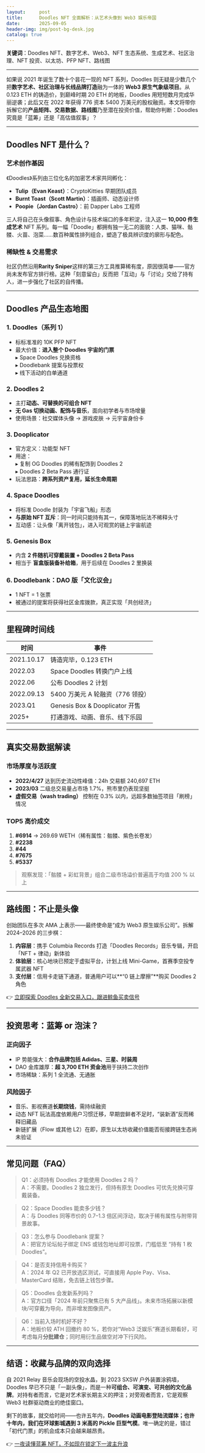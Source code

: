 ```yaml
---
layout:     post
title:      Doodles NFT 全面解析：从艺术头像到 Web3 娱乐帝国
date:       2025-09-05
header-img: img/post-bg-desk.jpg
catalog: true
---
```


**关键词**：Doodles NFT、数字艺术、Web3、NFT 生态系统、生成艺术、社区治理、NFT 投资、以太坊、PFP NFT、路线图

---

如果说 2021 年诞生了数十个昙花一现的 NFT 系列，Doodles 则无疑是少数几个把**数字艺术、社区治理与长线品牌打造**融为一体的 **Web3 原生气象级项目**。从 0.123 ETH 的铸造价，到巅峰时期 20 ETH 的地板，Doodles 用短短数月完成华丽逆袭；此后又在 2022 年获得 776 资本 5400 万美元的股权融资。本文将带你拆解它的**产品矩阵、交易数据、路线图**乃至潜在投资价值，帮助你判断：Doodles 究竟是「蓝筹」还是「高估值叙事」？

---

## Doodles NFT 是什么？

### 艺术创作基因

《Doodles》系列由三位化名的加密艺术家共同孵化：

- **Tulip（Evan Keast）**：CryptoKitties 早期团队成员  
- **Burnt Toast（Scott Martin）**：插画师、动态设计师  
- **Poopie（Jordan Castro）**：前 Dapper Labs 工程师  

三人将自己在头像叙事、角色设计与技术端口的多年积淀，注入这一 **10,000 件生成艺术** NFT 系列。每一幅「Doodle」都拥有独一无二的面貌：人类、猫咪、骷髅、火苗、泡菜……数百种属性排列组合，塑造了极具辨识度的廓形与配色。

### 稀缺性 & 交易需求

社区仍然沿用**Rarity Sniper**这样的第三方工具推算稀有度，原因很简单——官方尚未发布官方排行榜。这种「刻意留白」反而把「互动」与「讨论」交给了持有人，进一步强化了社区的自传播。

---

## Doodles 产品生态地图

### 1. Doodles（系列 1）  
- 标标准准的 10K PFP NFT  
- 最大价值：**进入整个 Doodles 宇宙的门票**  
  ▸ Space Doodles 兑换资格  
  ▸ Doodlebank 提案与投票权  
  ▸ 线下活动的白单通道  

### 2. Doodles 2  
- 主打**动态、可替换的可组合 NFT**  
- **无 Gas 切换动画、配饰与音乐**，面向初学者与市场增量  
- 使用场景：社交媒体头像 → 游戏皮肤 → 元宇宙身份卡

### 3. Dooplicator  
- 官方定义：功能型 NFT  
- 用途：  
  ▸ 复制 OG Doodles 的稀有配饰到 Doodles 2  
  ▸ Doodles 2 Beta Pass 通行证  
- 玩法思路：**跨系列资产复用，延长生命周期**

### 4. Space Doodles  
- 将标准 Doodle 封装为「宇宙飞船」形态  
- **与原始 NFT 互斥**：同一时间只能持有其一，保障落地玩法不稀释头寸  
- 互动感：让头像「离开钱包」，进入可观赏的链上宇宙航迹

### 5. Genesis Box  
- 内含 **2 件随机可穿戴装置 + Doodles 2 Beta Pass**  
- 相当于 **盲盒版装备补给箱**，用于后续在 Doodles 2 里换装

### 6. Doodlebank：DAO 版「文化议会」  
- 1 NFT = 1 张票  
- 被通过的提案将获得社区金库拨款，真正实现「共创经济」  

---

## 里程碑时间线

| 时间 | 事件 |
|---|---|
| 2021.10.17 | 铸造完毕，0.123 ETH |
| 2022.03 | Space Doodles 转换门户上线 |
| 2022.06 | 公布 Doodles 2 计划 |
| 2022.09.13 | 5400 万美元 A 轮融资（776 领投） |
| 2023.Q1 | Genesis Box & Dooplicator 开售 |
| 2025+ | 打通游戏、动画、音乐、线下乐园

---

## 真实交易数据解读

### 市场厚度与活跃度
- **2022/4/27** 达到历史流动性峰值：24h 交易额 240,697 ETH  
- **2023/03** 二级总交易量占市场 1.7%，熊市里仍表现坚挺  
- **虚假交易（wash trading）** 控制在 0.3% 以内，远超多数抽签项目「刷榜」情况  

### TOP5 高价成交
1. **#6914** → 269.69 WETH（稀有属性：骷髅、紫色长卷发）
2. **#2238**  
3. **#44**  
4. **#7675**  
5. **#5337**  
> 观察发现：「骷髅 + 彩虹背景」组合二级市场溢价普遍高于均值 200 % 以上

---

## 路线图：不止是头像

创始团队在多次 AMA 上表示——最终使命是“成为 Web3 原生娱乐公司”。拆解 2024–2026 的三步棋：

1. **内容层**：携手 Columbia Records 打造「Doodles Records」音乐专辑，开启「NFT + 律动」新体验  
2. **体验层**：核心地块已预定于虚拟平台，计划上线 Mini-Game，首赛季空投专属武器 NFT  
3. **支付层**：信用卡走链下通道，普通用户可以**“0 链上摩擦”**购买 Doodles 2 角色  

👉 [立即探索 Doodles 全新交易入口，跟进鲸鱼买卖信号](https://okxdog.com/)

---

## 投资思考：蓝筹 or 泡沫？

### 正向因子
- IP 势能强大：**合作品牌包括 Adidas、三星、时装周**  
- DAO 金库雄厚：**超 3,700 ETH 资金池**用于扶持二次创作  
- 市场稀缺：系列 1 全流通、无通胀  

### 风险因子
- 音乐、影视赛道**长期烧钱**，需持续融资  
- 动态 NFT 玩法高度依赖用户习惯迁移，早期尝鲜者不足时，“装新酒”反而稀释旧藏品  
- 新链扩展（Flow 或其他 L2）在即，原生以太坊收藏价值能否衔接跨链生态尚未验证  

---

## 常见问题（FAQ）

> Q1：必须持有 Doodles 才能使用 Doodles 2 吗？  
> A：不需要。Doodles 2 独立发行，但持有原生 Doodles 可优先兑换可穿戴装备。

> Q2：Space Doodles 能卖多少钱？  
> A：与 Doodles 同等市价的 0.7–1.3 倍区间浮动，取决于稀有属性与附带背景故事。

> Q3：怎么参与 Doodlebank 提案？  
> A：把官方论坛帖子绑定 ENS 或钱包地址即可投票，门槛低至 “持有 1 枚 Doodles”。

> Q4：是否支持信用卡购买？  
> A：2024 年 Q2 已开放选区测试，可直接用 Apple Pay、Visa、MasterCard 结账，免去链上钱包步骤。

> Q5：Doodles 会发新系列吗？  
> A：官方口径「2024 年前只聚焦已有 5 大产品线」。未来市场拓展以新模块/可穿戴为导向，而非增发图像资产。

> Q6：当前入场时机好不好？  
> A：地板价较 ATH 回撤约 80 %，若你对“Web3 泛娱乐”赛道长期看好，可考虑每月**分批建仓**；同时用衍生品做空对冲下行风险。

---

## 结语：收藏与品牌的双向选择

自 2021 Relay 音乐会现场的空投水晶，到 2023 SXSW 户外装置涂鸦墙，Doodles 早已不只是「一副头像」，而是一种**可组合、可演变、可共创的文化品牌**。对持有者而言，它是对艺术家长期主义的押注；对旁观者而言，它是观察 Web3 社群驱动商业的绝佳窗口。

剩下的故事，就交给时间——也许五年内，**Doodles 动画电影登陆流媒体；也许十年内，我们在环球影城遇到 3 米高的 Pickle 巨型气模**。唯一确定的是，错过「初代门票」的机会成本只会越来越昂贵。

👉 [一夜读懂蓝筹 NFT，不如现在锁定下一波主升浪](https://okxdog.com/)